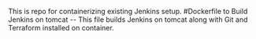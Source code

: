 This is repo for containerizing existing Jenkins setup.
#Dockerfile to Build Jenkins on tomcat -- This file builds Jenkins on tomcat along with Git and Terraform installed on container.
